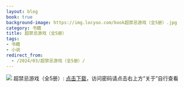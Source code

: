 ```yaml
---
layout: blog
book: true
background-image: https://img.locyoo.com/book超禁忌游戏（全5册）.jpg
category: 书籍
title: 超禁忌游戏（全5册）
tags:
- 书籍
- 小说
redirect_from:
  - /2024/03/超禁忌游戏（全5册）/
---
```

![](https://img.locyoo.com/book超禁忌游戏（全5册）.jpg)
超禁忌游戏（全5册）: <a name = "ref1" href="https://url18.ctfile.com/f/50983618-1226041429-2f5ef2?p=3619">点击下载</a>，访问密码请点击右上方“关于”自行查看